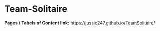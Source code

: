 # Team-Solitaire

**Pages / Tabels of Content link:** https://jussie247.github.io/TeamSolitaire/








